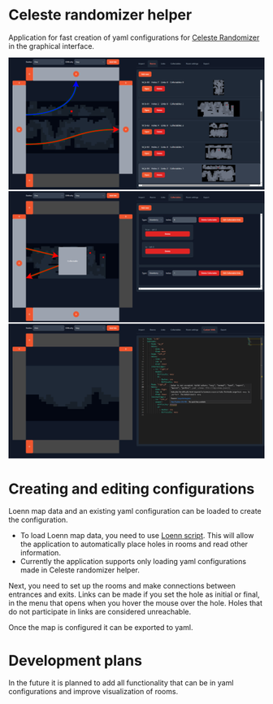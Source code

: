 # Celeste randomizer helper

Application for fast creation of yaml configurations for [Celeste Randomizer](https://github.com/rhelmot/CelesteRandomizer) in the graphical interface.

![interface](docs/screen1.png)
![interface](docs/screen2.png)
![interface](docs/screen3.png)

# Creating and editing configurations

Loenn map data and an existing yaml configuration can be loaded to create the configuration.

- To load Loenn map data, you need to use [Loenn script](Loenn/copyMap.lua). This will allow the application to automatically place holes in rooms and read other information.
- Currently the application supports only loading yaml configurations made in Celeste randomizer helper.

Next, you need to set up the rooms and make connections between entrances and exits. Links can be made if you set the hole as initial or final, in the menu that opens when you hover the mouse over the hole. Holes that do not participate in links are considered unreachable.

Once the map is configured it can be exported to yaml.

# Development plans

In the future it is planned to add all functionality that can be in yaml configurations and improve visualization of rooms.
